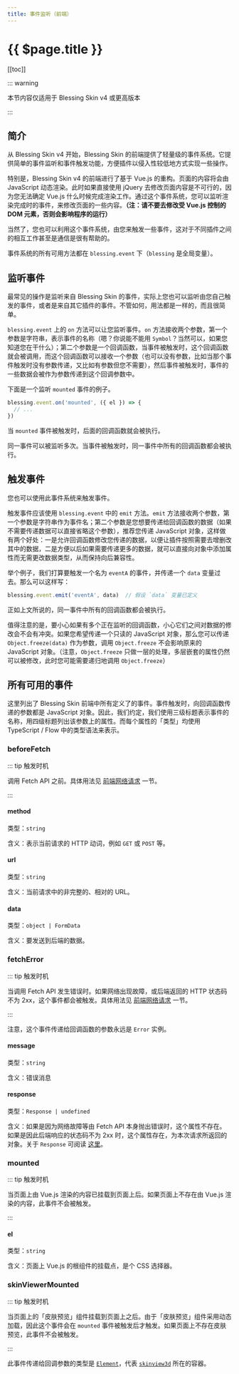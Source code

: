 ```yaml
---
title: 事件监听（前端）
---
```


# {{ $page.title }}

[[toc]]

::: warning

本节内容仅适用于 Blessing Skin v4 或更高版本

:::

## 简介

从 Blessing Skin v4 开始，Blessing Skin 的前端提供了轻量级的事件系统。它提供简单的事件监听和事件触发功能，方便插件以侵入性较低地方式实现一些操作。

特别是，Blessing Skin v4 的前端进行了基于 Vue.js 的重构。页面的内容将会由 JavaScript 动态渲染。此时如果直接使用 jQuery 去修改页面内容是不可行的，因为您无法确定 Vue.js 什么时候完成渲染工作。通过这个事件系统，您可以监听渲染完成时的事件，来修改页面的一些内容。**（注：请不要去修改受 Vue.js 控制的 DOM 元素，否则会影响程序的运行）**

当然了，您也可以利用这个事件系统，由您来触发一些事件，这对于不同插件之间的相互工作甚至是通信是很有帮助的。

事件系统的所有可用方法都在 `blessing.event` 下（`blessing` 是全局变量）。

## 监听事件

最常见的操作是监听来自 Blessing Skin 的事件，实际上您也可以监听由您自己触发的事件，或者是来自其它插件的事件。不管如何，用法都是一样的，而且很简单。

`blessing.event` 上的 `on` 方法可以让您监听事件。`on` 方法接收两个参数，第一个参数是字符串，表示事件的名称（嗯？你说能不能用 `Symbol`？当然可以，如果您知道您在干什么）；第二个参数是一个回调函数，当事件被触发时，这个回调函数就会被调用，而这个回调函数可以接收一个参数（也可以没有参数，比如当那个事件触发时没有参数传递，又比如有参数但您不需要），然后事件被触发时，事件的一些数据会被作为参数传递到这个回调参数中。

下面是一个监听 `mounted` 事件的例子。

```javascript
blessing.event.on('mounted', ({ el }) => {
  // ...
})
```

当 `mounted` 事件被触发时，后面的回调函数就会被执行。

同一事件可以被监听多次。当事件被触发时，同一事件中所有的回调函数都会被执行。

## 触发事件

您也可以使用此事件系统来触发事件。

触发事件应该使用 `blessing.event` 中的 `emit` 方法。`emit` 方法接收两个参数，第一个参数是字符串作为事件名；第二个参数是您想要传递给回调函数的数据（如果不需要传递数据可以直接省略这个参数），推荐您传递 JavaScript 对象，这样做有两个好处：一是允许回调函数修改您传递的数据，以便让插件按照需要去增删改其中的数据，二是方便以后如果需要传递更多的数据，就可以直接向对象中添加属性而无需更改数据类型，从而保持向后兼容性。

举个例子，我们打算要触发一个名为 `eventA` 的事件，并传递一个 `data` 变量过去。那么可以这样写：

```javascript
blessing.event.emit('eventA', data)  // 假设 `data` 变量已定义
```

正如上文所说的，同一事件中所有的回调函数都会被执行。

值得注意的是，要小心如果有多个正在监听的回调函数，小心它们之间对数据的修改会不会有冲突。如果您希望传递一个只读的 JavaScript 对象，那么您可以传递 `Object.freeze(data)` 作为参数，调用 `Object.freeze` 不会影响原来的 JavaScript 对象。（注意，`Object.freeze` 只做一层的处理，多层嵌套的属性仍然可以被修改，此时您可能需要递归地调用 `Object.freeze`）

## 所有可用的事件

这里列出了 Blessing Skin 前端中所有定义了的事件。事件触发时，向回调函数传递的参数都是 JavaScript 对象。因此，我们约定，我们使用三级标题表示事件的名称，用四级标题列出该参数上的属性。而每个属性的「类型」均使用 TypeScript / Flow 中的类型语法来表示。

### beforeFetch

::: tip 触发时机

调用 Fetch API 之前。具体用法见 [前端网络请求](fetch.md#事件) 一节。

:::

#### method

类型：`string`

含义：表示当前请求的 HTTP 动词，例如 `GET` 或 `POST` 等。

#### url

类型：`string`

含义：当前请求中的非完整的、相对的 URL。

#### data

类型：`object | FormData`

含义：要发送到后端的数据。

### fetchError

::: tip 触发时机

当调用 Fetch API 发生错误时。如果网络出现故障，或后端返回的 HTTP 状态码不为 2xx，这个事件都会被触发。具体用法见 [前端网络请求](fetch.md#事件) 一节。

:::

注意，这个事件传递给回调函数的参数永远是 `Error` 实例。

#### message

类型：`string`

含义：错误消息

#### response

类型：`Response | undefined`

含义：如果是因为网络故障等由 Fetch API 本身抛出错误时，这个属性不存在。如果是因此后端响应的状态码不为 2xx 时，这个属性存在，为本次请求所返回的对象。关于 `Response` 可阅读 [这里](https://developer.mozilla.org/zh-CN/docs/Web/API/Response)。

### mounted

::: tip 触发时机

当页面上由 Vue.js 渲染的内容已挂载到页面上后。如果页面上不存在由 Vue.js 渲染的内容，此事件不会被触发。

:::

#### el

类型：`string`

含义：页面上 Vue.js 的根组件的挂载点，是个 CSS 选择器。

### skinViewerMounted

::: tip 触发时机

当页面上的「皮肤预览」组件挂载到页面上之后。由于「皮肤预览」组件采用动态加载，因此这个事件会在 `mounted` 事件被触发后才触发。如果页面上不存在皮肤预览，此事件不会被触发。

:::

此事件传递给回调参数的类型是 [`Element`](https://developer.mozilla.org/zh-CN/docs/Web/API/Element)，代表 [`skinview3d`](https://github.com/bs-community/skinview3d) 所在的容器。
